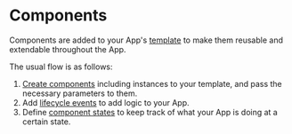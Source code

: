# Components


Components are added to your App's [template](../Templates/index.md) to make them reusable and extendable throughout the App.


The usual flow is as follows:

1. [Create components](CompCreation.md) including instances to your template, and pass the necessary parameters to them.
2. Add [lifecycle events](LifecycleEvents.md) to add logic to your App.
3. Define [component states](CompStates/index.md) to keep track of what your App is doing at a certain state.